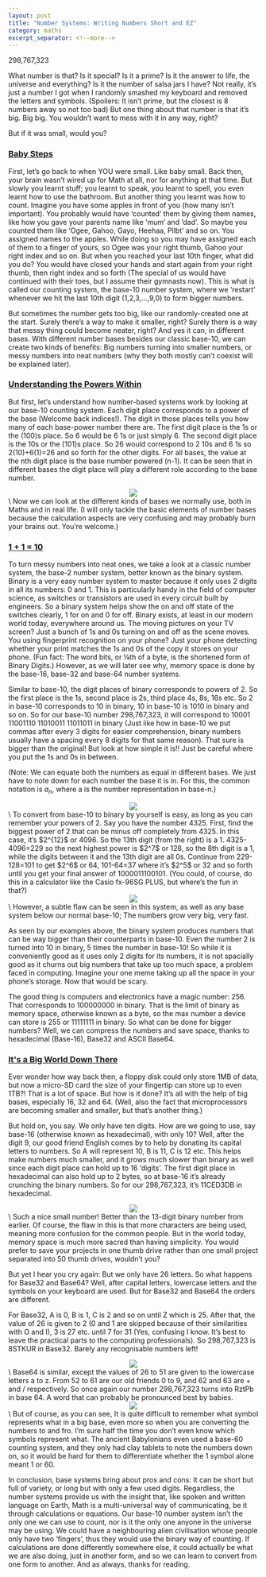 ```yaml
---
layout: post
title: "Number Systems: Writing Numbers Short and EZ"
category: maths
excerpt_separator: <!--more-->
---
```

298,767,323

What number is that? Is it special? Is it a prime? Is it the answer to life, the universe and everything? Is it the number of salsa jars I have? Not really, it’s just a number I got when I randomly smashed my keyboard and removed the letters and symbols. (Spoilers: It isn’t prime, but the closest is 8 numbers away so not too bad) But one thing about that number is that it’s big. Big big. You wouldn’t want to mess with it in any way, right? 

But if it was small, would you?
<!--more-->
### <ins> <strong> Baby Steps </strong> </ins>
First, let’s go back to when YOU were small. Like baby small. Back then, your brain wasn’t wired up for Math at all, nor for anything at that time. But slowly you learnt stuff; you learnt to speak, you learnt to spell, you even learnt how to use the bathroom. But another thing you learnt was how to count. Imagine you have some apples in front of you (how many isn’t important). You probably would have ‘counted’ them by giving them names, like how you gave your parents name like ‘mum’ and ‘dad’. So maybe you counted them like ‘Ogee, Gahoo, Gayo, Heehaa, Pllbt’ and so on. You assigned names to the apples. While doing so you may have assigned each of them to a finger of yours, so Ogee was your right thumb, Gahoo your right index and so on. But when you reached your last 10th finger, what did you do? You would have closed your hands and start again from your right thumb, then right index and so forth (The special of us would have continued with their toes, but I assume their gymnasts now). This is what is called our counting system, the base-10 number system, where we ‘restart’ whenever we hit the last 10th digit (1,2,3,...,9,0) to form bigger numbers.

But sometimes the number gets too big, like our randomly-created one at the start. Surely there’s a way to make it smaller, right? Surely there is a way that messy thing could become neater, right? And yes it can, in different bases. With different number bases besides our classic base-10, we can create two kinds of benefits: Big numbers turning into smaller numbers, or messy numbers into neat numbers (why they both mostly can’t coexist will be explained later).



### <ins> <strong> Understanding the Powers Within </strong> </ins>
But first, let’s understand how number-based systems work by looking at our base-10 counting system. Each digit place corresponds to a power of the base (Welcome back indices!). The digit in those places tells you how many of each base-power number there are. The first digit place is the 1s or the (100)s place. So 6 would be 6 1s or just simply 6. The second digit place is the 10s or the (101)s place. So 26 would correspond to 2 10s and 6 1s so 2(10)+6(1)=26 and so forth for the other digits. For all bases, the value at the nth digit place is the base number powered (n-1). It can be seen that in different bases the digit place will play a different role according to the base number. 

<center><img src="/img/26.png"/></center>
\
Now we can look at the different kinds of bases we normally use, both in Maths and in real life. (I will only tackle the basic elements of number bases because the calculation aspects are very confusing and may probably burn your brains out. You’re welcome.)

### <ins> <strong> 1 + 1 = 10 </strong> </ins>
To turn messy numbers into neat ones, we take a look at a classic number system, the base-2 number system, better known as the binary system. Binary is a very easy number system to master because it only uses 2 digits in all its numbers: 0 and 1. This is particularly handy in the field of computer science, as switches or transistors are used in every circuit built by engineers. So a binary system helps show the on and off state of the switches clearly, 1 for on and 0 for off. Binary exists, at least in our modern world today, everywhere around us. The moving pictures on your TV screen? Just a bunch of 1s and 0s turning on and off as the scene moves. You using fingerprint recognition on your phone? Just your phone detecting whether your print matches the 1s and 0s of the copy it stores on your phone. (Fun fact: The word bits, or ⅛th of a byte, is the shortened form of Binary Digits.) However, as we will later see why, memory space is done by the base-16, base-32 and base-64 number systems.

Similar to base-10, the digit places of binary corresponds to powers of 2. So the first place is the 1s, second place is 2s, third place 4s, 8s, 16s etc. So 2 in base-10 corresponds to 10 in binary, 10 in base-10 is 1010 in binary and so on. So for our base-10 number 298,767,323, it will correspond to 10001 11001110 11010011 11011011 in binary (Just like how in base-10 we put commas after every 3 digits for easier comprehension, binary numbers usually have a spacing every 8 digits for that same reason). That sure is bigger than the original! But look at how simple it is!! Just be careful where you put the 1s and 0s in between. 

(Note: We can equate both the numbers as equal in different bases. We just have to note down for each number the base it is in. For this, the common notation is $a_n$, where a is the number representation in base-n.)

<center><img src="/img/102.png"/></center>
\
To convert from base-10 to binary by yourself is easy, as long as you can remember your powers of 2. Say you have the number 4325. First, find the biggest power of 2 that can be minus off completely from 4325. In this case, it’s $2^{12}$ or 4096. So the 13th digit (from the right) is a 1. 4325-4096=229 so the next highest power is $2^7$ or 128, so the 8th digit is a 1, while the digits between it and the 13th digit are all 0s. Continue from 229-128=101 to get $2^6$ or 64, 101-64=37 where it’s $2^5$ or 32 and so forth until you get your final answer of 1000011100101. (You could, of course, do this in a calculator like the Casio fx-96SG PLUS, but where’s the fun in that?)

<center><img src="/img/4325.png"/></center>
\
However, a subtle flaw can be seen in this system, as well as any base system below our normal base-10; The numbers grow very big, very fast. 

As seen by our examples above, the binary system produces numbers that can be way bigger than their counterparts in base-10. Even the number 2 is turned into 10 in binary, 5 times the number in base-10! So while it is conveniently good as it uses only 2 digits for its numbers, it is not spacially good as it churns out big numbers that take up too much space, a problem faced in computing. Imagine your one meme taking up all the space in your phone’s storage. Now that would be scary. 

The good thing is computers and electronics have a magic number: 256. That corresponds to 100000000 in binary. That is the limit of binary as memory space, otherwise known as a byte, so the max number a device can store is 255 or 11111111 in binary. So what can be done for bigger numbers? Well, we can compress the numbers and save space, thanks to hexadecimal (Base-16), Base32 and ASCII Base64.

### <ins> <strong> It's a Big World Down There </strong> </ins>
Ever wonder how way back then, a floppy disk could only store 1MB of data, but now a micro-SD card the size of your fingertip can store up to even 1TB?! That is a lot of space. But how is it done? It’s all with the help of big bases, especially 16, 32 and 64. (Well, also the fact that microprocessors are becoming smaller and smaller, but that’s another thing.)

But hold on, you say. We only have ten digits. How are we going to use, say base-16 (otherwise known as hexadecimal), with only 10? Well, after the digit 9, our good friend English comes by to help by donating its capital letters to numbers. So A will represent 10, B is 11, C is 12 etc. This helps make numbers much smaller, and it grows much slower than binary as well since each digit place can hold up to 16 ‘digits’. The first digit place in hexadecimal can also hold up to 2 bytes, so at base-16 it’s already crunching the binary numbers. So for our 298,767,323, it’s 11CED3DB in hexadecimal. 

<center><img src="/img/1016.png"/></center>
\
Such a nice small number! Better than the 13-digit binary number from earlier. Of course, the flaw in this is that more characters are being used, meaning more confusion for the common people. But in the world today, memory space is much more sacred than having simplicity. You would prefer to save your projects in one thumb drive rather than one small project separated into 50 thumb drives, wouldn’t you?

But yet I hear you cry again: But we only have 26 letters. So what happens for Base32 and Base64? Well, after capital letters, lowercase letters and the symbols on your keyboard are used. But for Base32 and Base64 the orders are different. 

For Base32, A is 0, B is 1, C is 2 and so on until Z which is 25. After that, the value of 26 is given to 2 (0 and 1 are skipped because of their similarities with O and I), 3 is 27 etc. until 7 for 31 (Yes, confusing I know. It’s best to leave the practical parts to the computing professionals). So 298,767,323 is 8STKUR in Base32. Barely any recognisable numbers left!

<center><img src="/img/1032.png"/></center>
\
Base64 is similar, except the values of 26 to 51 are given to the lowercase letters a to z. From 52 to 61 are our old friends 0 to 9, and 62 and 63 are + and / respectively. So once again our number 298,767,323 turns into RztPb in base 64. A word that can probably be pronounced best by babies. 

<center><img src="/img/1064.png"/></center>
\
But of course, as you can see, It is quite difficult to remember what symbol represents what in a big base, even more so when you are converting the numbers to and fro. I’m sure half the time you don’t even know which symbols represent what. The ancient Babylonians even used a base-60 counting system, and they only had clay tablets to note the numbers down on, so it would be hard for them to differentiate whether the 1 symbol alone meant 1 or 60.

In conclusion, base systems bring about pros and cons: It can be short but full of variety, or long but with only a few used digits. Regardless, the number systems provide us with the insight that, like spoken and written language on Earth, Math is a multi-universal way of communicating, be it through calculations or equations. Our base-10 number system isn’t the only one we can use to count, nor is it the only one anyone in the universe may be using. We could have a neighbouring alien civilisation whose people only have two ‘fingers’, thus they would use the binary way of counting. If calculations are done differently somewhere else, it could actually be what we are also doing, just in another form, and so we can learn to convert from one form to another. And as always, thanks for reading.
